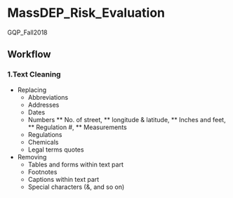 # MassDEP_Risk_Evaluation
GQP_Fall2018

## Workflow
### 1.Text Cleaning
 - Replacing
    * Abbreviations
    * Addresses
    * Dates
    * Numbers 
       ** No. of street, 
       ** longitude & latitude, 
       ** Inches and feet, 
       ** Regulation #, 
       ** Measurements
    * Regulations
    * Chemicals
    * Legal terms quotes
 - Removing
    * Tables and forms within text part
    * Footnotes
    * Captions within text part
    * Special characters (&, and so on)

